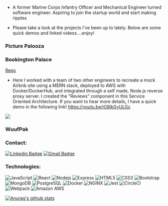 

- A former Marine Corps Infantry Officer and Mechanical Engineer turned software engineer. Aspiring to join the startup world and start making ripples

- Please take a look at the projects I've been up to lately. Below are some quick demos and linked videos....enjoy!


### Picture Palooza


### Bookington Palace
[Repo](https://github.com/thefabfour/BookingtonPalace)
- Here I worked with a team of two other engineers to recreate a mock Airbnb site using a MERN stack, deployed to AWS with Docker/DockerHub, and integrated through a self made, Node.js reverse proxy server. I created the "Reviews" component in this Service Oriented Architecture. If you want to hear more details, I have a quick demo in the following link! https://youtu.be/jO8IkGyULGc

![](BookingtonPdemo.gif)

### WuufPak

### Contact:

[![Linkedin Badge](https://img.shields.io/badge/-anthonypatterson14-black?style=flat-square&logo=Linkedin&logoColor=0A66C2&link=https://www.linkedin.com/in/anthony-patterson14/)](https://www.linkedin.com/in/anthony-patterson14/)
[![Gmail Badge](https://img.shields.io/badge/-pattersonanthony14@gmail.com-black?style=flat-square&logo=Gmail&link=mailto:pattersonanthony14@gmail.com)](mailto:pattersonanthony14@gmail.com)

### Technologies:

![JavaScript](https://img.shields.io/badge/-JavaScript-black?style=flat-square&logo=javascript)
![React](https://img.shields.io/badge/-React-black?style=flat-square&logo=react)
![Nodejs](https://img.shields.io/badge/-Nodejs-black?style=flat-square&logo=Node.js)
![Express](https://img.shields.io/badge/-Express-black?style=flat-square&logo=Express)
![HTML5](https://img.shields.io/badge/-HTML5-black?style=flat-square&logo=html5)
![CSS3](https://img.shields.io/badge/-CSS3-black?style=flat-square&logo=css3&logoColor=1572B6)
![Bootstrap](https://img.shields.io/badge/-Bootstrap-black?style=flat-square&logo=bootstrap)
![MongoDB](https://img.shields.io/badge/-MongoDB-black?style=flat-square&logo=mongodb)
![PostgreSQL](https://img.shields.io/badge/-PostgreSQL-black?style=flat-square&logo=postgresql&logoColor=336791)
![Docker](https://img.shields.io/badge/-Docker-black?style=flat-square&logo=docker)
![NGINX](https://img.shields.io/badge/-NGINX-black?style=flat-square&logo=NGINX)
![Jest](https://img.shields.io/badge/-Jest-black?style=flat-square&logo=Jest&logoColor=C21325)
![CircleCI](https://img.shields.io/badge/-CircleCI-black?style=flat-square&logo=CircleCI)
![Webpack](https://img.shields.io/badge/-Webpack-black?style=flat-square&logo=Webpack)
![Amazon AWS](https://img.shields.io/badge/AWS-black?style=flat-square&logo=amazon-aws&logoColor=FF9900)

[![Anurag's github stats](https://github-readme-stats.vercel.app/api?username=apat2010&count_private=true)](https://github.com/anuraghazra/github-readme-stats)
